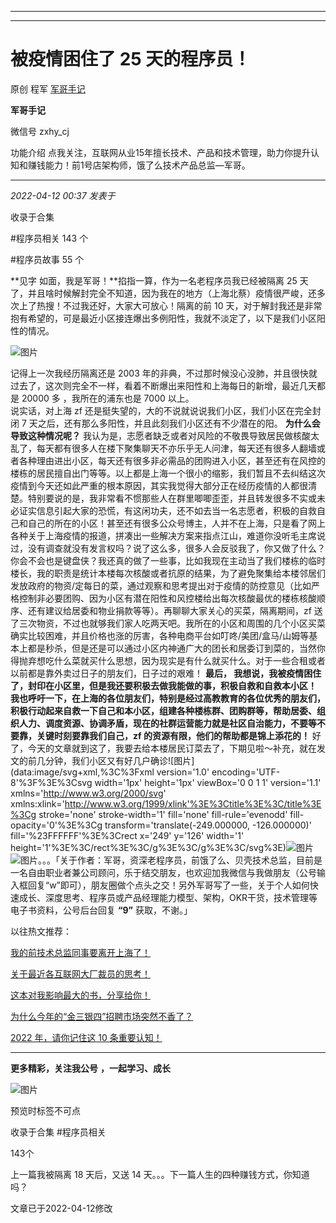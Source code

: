 ----------------------------------------
----------------------------------------
#  被疫情困住了 25 天的程序员！

原创 程军  [ 军哥手记 ](javascript:void\(0\);)

**军哥手记** ![]()

微信号 zxhy_cj

功能介绍 点我关注，互联网从业15年擅长技术、产品和技术管理，助力你提升认知和赚钱能力！前1号店架构师，饿了么技术产品总监—军哥。

____

_2022-04-12 00:37_ _发表于_

收录于合集

#程序员相关 143 个

#程序员故事 55 个

**见字 如面，我是军哥！**掐指一算，作为一名老程序员我已经被隔离 25
天了，并且啥时候解封完全不知道，因为我在的地方（上海北蔡）疫情很严峻，还多次上了热搜！不过我还好，大家大可放心！隔离的前 10
天，对于解封我还是非常抱有希望的，可是最近小区接连爆出多例阳性，我就不淡定了，以下是我们小区阳性的情况。

![图片](https://mmbiz.qpic.cn/mmbiz_png/zoS8kK5mlOlEK2sYIXGsc1Zdicnaf9XQGy9bQaZUichtUUxjteXnrc0gqgFrYjvypYZZEJqNL3sBdDwg7TnW9KWg/640?wx_fmt=png&wxfrom=5&wx_lazy=1&wx_co=1)

记得上一次我经历隔离还是 2003 年的非典，不过那时候没心没肺，并且很快就过去了，这次则完全不一样，看着不断爆出来阳性和上海每日的新增，最近几天都是
20000 多 ，我所在的浦东也是 7000 以上。  
说实话，对上海 zf 还是挺失望的，大的不说就说说我们小区，我们小区在完全封闭 7 天之后，还有那么多阳性，并且此刻我们小区还有不少潜在的阳。
**为什么会导致这种情况呢？**
我认为是，志愿者缺乏或者对风险的不敬畏导致居民做核酸太乱了，每天都有很多人在楼下聚集聊天不亦乐乎无人问津，每天还有很多人翻墙或者各种理由进出小区，每天还有很多非必需品的团购进入小区，甚至还有在风控的楼栋的居民擅自出门等等。以上都是上海一个很小的缩影，我们暂且不去纠结这次疫情到今天还如此严重的根本原因，其实我觉得大部分正在经历疫情的人都很清楚。特别要说的是，我非常看不惯那些人在群里唧唧歪歪，并且转发很多不实或未必证实信息引起大家的恐慌，有这闲功夫，还不如去当一名志愿者，积极的自救自己和自己的所在的小区！甚至还有很多公众号博主，人并不在上海，只是看了网上各种关于上海疫情的报道，拼凑出一些解决方案来指点江山，难道你没听毛主席说过，没有调查就没有发言权吗？说了这么多，很多人会反驳我了，你又做了什么？你会不会也是键盘侠？我还真的做了一些事，比如我现在主动当了我们楼栋的临时楼长，我的职责是统计本楼每次核酸或者抗原的结果，为了避免聚集给本楼邻居们发放政府的物资/定每日的菜，通过观察和思考提出对于疫情的防控意见（比如严格控制非必要团购、因为小区有潜在阳性和风控楼给出每次核酸最优的楼栋核酸顺序、还有建议给居委和物业捐款等等）。再聊聊大家关心的买菜，隔离期间，zf
送了三次物资，不过也就够我们家人吃两天吧。我所在的小区和周围的几个小区买菜确实比较困难，并且价格也涨的厉害，各种电商平台如叮咚/美团/盒马/山姆等基本上都是秒杀，但是还是可以通过小区内神通广大的团长和居委订到菜的，当然你得抛弃想吃什么菜就买什么思想，因为现实是有什么就买什么。对于一些合租或者以前都是靠外卖过日子的朋友们，日子过的艰难！
**最后， **我想说，我被疫情困住了，封印在小区里，但是我还要积极去做我能做的事，积极自救和自救本小区！****
**我也呼吁一下，在上海的各位朋友们，特别是经过高教教育的各位优秀的朋友们，积极行动起来自救一下自己和本小区，组建各种楼栋群、团购群等，帮助居委、组织人力、调度资源、协调矛盾，现在的社群运营能力就是社区自治能力，不要等不要靠，关键时刻要靠我们自己，zf
的资源有限，他们的帮助都是锦上添花的！**
好了，今天的文章就到这了，我要去给本楼居民订菜去了，下期见啦～补充，就在发文的前几分钟，我们小区又有好几户确诊![图片](data:image/svg+xml,%3C%3Fxml
version='1.0' encoding='UTF-8'%3F%3E%3Csvg width='1px' height='1px' viewBox='0
0 1 1' version='1.1' xmlns='http://www.w3.org/2000/svg'
xmlns:xlink='http://www.w3.org/1999/xlink'%3E%3Ctitle%3E%3C/title%3E%3Cg
stroke='none' stroke-width='1' fill='none' fill-rule='evenodd' fill-
opacity='0'%3E%3Cg transform='translate\(-249.000000, -126.000000\)'
fill='%23FFFFFF'%3E%3Crect x='249' y='126' width='1'
height='1'%3E%3C/rect%3E%3C/g%3E%3C/g%3E%3C/svg%3E)![图片](https://mmbiz.qpic.cn/mmbiz_png/zoS8kK5mlOlibIfueOzjtvccZgIoUXFD3ic4evjOp0ia6xRtwJdXhuC3FkQUicDFL3iaeuyuX2SRrx1ciaTiaNtoU64ow/640?wx_fmt=png)![图片](https://mmbiz.qpic.cn/mmbiz_png/zoS8kK5mlOlibIfueOzjtvccZgIoUXFD3ic4evjOp0ia6xRtwJdXhuC3FkQUicDFL3iaeuyuX2SRrx1ciaTiaNtoU64ow/640?wx_fmt=png)。。。「关于作者：军哥，资深老程序员，前饿了么、贝壳技术总监，目前是一名自由职业者兼公司顾问，乐于结交朋友，也欢迎加我微信与我做朋友（公号输入框回复“w”即可），朋友圈做个点头之交！另外军哥写了一些，关于个人如何快速成长、深度思考、程序员或产品经理能力模型、架构，OKR干货，技术管理等电子书资料，公号后台回复
**“9”** 获取，不谢。」  

以往热文推荐：

[我的前技术总监同事要离开上海了！](http://mp.weixin.qq.com/s?__biz=MzA3MDU2MjM4Ng==&mid=2247495178&idx=1&sn=07430f98a5cd9901dbf03581ad108a92&chksm=9f384937a84fc021468a0c23d9e33a1e21b25753aaade16e9b492db1d3140ce582d3367d415e&scene=21#wechat_redirect)

[关于最近各互联网大厂裁员的思考！](http://mp.weixin.qq.com/s?__biz=MzA3MDU2MjM4Ng==&mid=2247495158&idx=1&sn=00768ce4d9fdaf73e946197f23d40811&chksm=9f384acba84fc3dd6f7e0142832533643da40a9e19e12316bed5394e5e49066e6cfc91e3131f&scene=21#wechat_redirect)

[](http://mp.weixin.qq.com/s?__biz=MzA3MDU2MjM4Ng==&mid=2247494294&idx=1&sn=8e4ff6f17850c0b8c5a4aa83b8b8c4f7&chksm=9f384daba84fc4bde7744e200db15cb770df8a9cdcba582c4c248c037fbc362d7c71114d49ac&scene=21#wechat_redirect)[这本对我影响最大的书，分享给你！](http://mp.weixin.qq.com/s?__biz=MzA3MDU2MjM4Ng==&mid=2247495004&idx=1&sn=8a7fc6367fd3b4648361668c9375b8b4&chksm=9f384a61a84fc377f4ed8ab02a7fcdf03ce8f2f8c7de2c76172f39b84e407112eb565fb68e6f&scene=21#wechat_redirect)

[为什么今年的“金三银四”招聘市场突然不香了？](http://mp.weixin.qq.com/s?__biz=MzA3MDU2MjM4Ng==&mid=2247494909&idx=1&sn=517dde441f9fe375b205a47153039c8d&chksm=9f384bc0a84fc2d6fd94438a9941280c9b1a24ff933f012013fc0c94bbeca0af6c7f181d546b&scene=21#wechat_redirect)

[2022 年，请你记住这 10
条重要认知！](http://mp.weixin.qq.com/s?__biz=MzA3MDU2MjM4Ng==&mid=2247494294&idx=1&sn=8e4ff6f17850c0b8c5a4aa83b8b8c4f7&chksm=9f384daba84fc4bde7744e200db15cb770df8a9cdcba582c4c248c037fbc362d7c71114d49ac&scene=21#wechat_redirect)

  

* * *

  

 **更多精彩，关注我公号** **，一起学习、成长**

![图片](https://mmbiz.qpic.cn/mmbiz_png/b96CibCt70iaajvl7fD4ZCicMcjhXMp1v6UibM134tIsO1j5yqHyNhh9arj090oAL7zGhRJRq6cFqFOlDZMleLl4pw/640?wx_fmt=png)

预览时标签不可点

收录于合集 #程序员相关

143个

上一篇我被隔离 18 天后，又送 14 天。。。下一篇人生的四种赚钱方式，你知道吗？

文章已于2022-04-12修改

